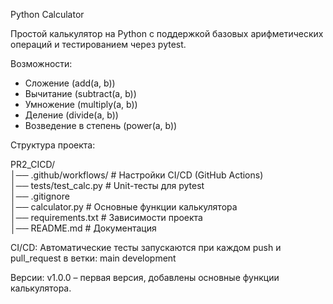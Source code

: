 Python Calculator

Простой калькулятор на Python с поддержкой базовых арифметических операций и тестированием через pytest.

Возможности:
 - Сложение (add(a, b))
 - Вычитание (subtract(a, b))
 - Умножение (multiply(a, b))
 - Деление (divide(a, b))
 - Возведение в степень (power(a, b))

Структура проекта:

PR2_CICD/    
  │── .github/workflows/   # Настройки CI/CD (GitHub Actions)   
  │── tests/test_calc.py   # Unit-тесты для pytest  
  │── .gitignore  
  │── calculator.py        # Основные функции калькулятора  
  │── requirements.txt     # Зависимости проекта  
  │── README.md            # Документация

CI/CD:
Автоматические тесты запускаются при каждом push и pull_request в ветки:
main
development

Версии:
v1.0.0 – первая версия, добавлены основные функции калькулятора.
